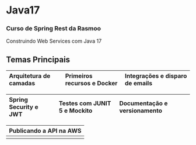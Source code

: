 # Java17
### Curso de Spring Rest da Rasmoo
 Construindo Web Services com Java 17
</br>

## Temas Principais
| Arquitetura de camadas      | Primeiros recursos e Docker    | Integrações e disparo de emails  |
| :---                        | :---                           | :---                             |

| Spring Security e JWT       | Testes com JUNIT 5 e Mockito   | Documentação e versionamento     |
| :---                        | :---                           | :---                             |

| Publicando a API na AWS     |
| :---                        |
|                             |
